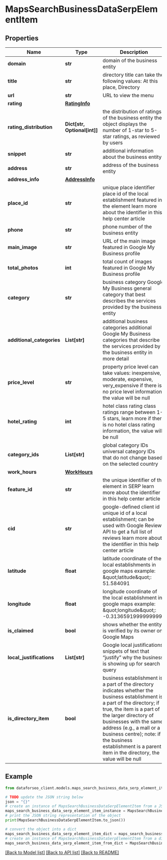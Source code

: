 # MapsSearchBusinessDataSerpElementItem


## Properties

Name | Type | Description | Notes
------------ | ------------- | ------------- | -------------
**domain** | **str** | domain of the business entity | [optional] 
**title** | **str** | directory title can take the following values: At this place, Directory | [optional] 
**url** | **str** | URL to view the menu | [optional] 
**rating** | [**RatingInfo**](RatingInfo.md) |  | [optional] 
**rating_distribution** | **Dict[str, Optional[int]]** | the distribution of ratings of the business entity the object displays the number of 1-star to 5-star ratings, as reviewed by users | [optional] 
**snippet** | **str** | additional information about the business entity | [optional] 
**address** | **str** | address of the business entity | [optional] 
**address_info** | [**AddressInfo**](AddressInfo.md) |  | [optional] 
**place_id** | **str** | unique place identifier place id of the local establishment featured in the element learn more about the identifier in this help center article | [optional] 
**phone** | **str** | phone number of the business entity | [optional] 
**main_image** | **str** | URL of the main image featured in Google My Business profile | [optional] 
**total_photos** | **int** | total count of images featured in Google My Business profile | [optional] 
**category** | **str** | business category Google My Business general category that best describes the services provided by the business entity | [optional] 
**additional_categories** | **List[str]** | additional business categories additional Google My Business categories that describe the services provided by the business entity in more detail | [optional] 
**price_level** | **str** | property price level can take values: inexpensive, moderate, expensive, very_expensive if there is no price level information, the value will be null | [optional] 
**hotel_rating** | **int** | hotel class rating class ratings range between 1-5 stars, learn more if there is no hotel class rating information, the value will be null | [optional] 
**category_ids** | **List[str]** | global category IDs universal category IDs that do not change based on the selected country | [optional] 
**work_hours** | [**WorkHours**](WorkHours.md) |  | [optional] 
**feature_id** | **str** | the unique identifier of the element in SERP learn more about the identifier in this help center article | [optional] 
**cid** | **str** | google-defined client id unique id of a local establishment; can be used with Google Reviews API to get a full list of reviews learn more about the identifier in this help center article | [optional] 
**latitude** | **float** | latitude coordinate of the local establishments in google maps example: \&quot;latitude\&quot;: 51.584091 | [optional] 
**longitude** | **float** | longitude coordinate of the local establishment in google maps example: \&quot;longitude\&quot;: -0.31365919999999997 | [optional] 
**is_claimed** | **bool** | shows whether the entity is verified by its owner on Google Maps | [optional] 
**local_justifications** | **List[str]** | Google local justifications snippets of text that “justify” why the business is showing up for search query | [optional] 
**is_directory_item** | **bool** | business establishment is a part of the directory indicates whether the business establishment is a part of the directory; if true, the item is a part of the larger directory of businesses with the same address (e.g., a mall or a business centre); note: if the business establishment is a parent item in the directory, the value will be null | [optional] 

## Example

```python
from dataforseo_client.models.maps_search_business_data_serp_element_item import MapsSearchBusinessDataSerpElementItem

# TODO update the JSON string below
json = "{}"
# create an instance of MapsSearchBusinessDataSerpElementItem from a JSON string
maps_search_business_data_serp_element_item_instance = MapsSearchBusinessDataSerpElementItem.from_json(json)
# print the JSON string representation of the object
print(MapsSearchBusinessDataSerpElementItem.to_json())

# convert the object into a dict
maps_search_business_data_serp_element_item_dict = maps_search_business_data_serp_element_item_instance.to_dict()
# create an instance of MapsSearchBusinessDataSerpElementItem from a dict
maps_search_business_data_serp_element_item_from_dict = MapsSearchBusinessDataSerpElementItem.from_dict(maps_search_business_data_serp_element_item_dict)
```
[[Back to Model list]](../README.md#documentation-for-models) [[Back to API list]](../README.md#documentation-for-api-endpoints) [[Back to README]](../README.md)


